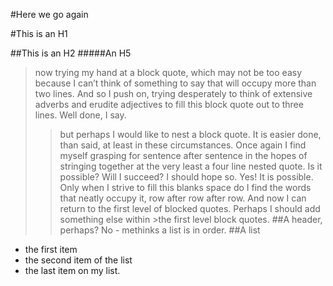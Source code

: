 #Here we go again



#This is an H1

##This is an H2
#####An H5

>now trying my hand at a block quote, which may not be too easy because I can’t think of something to say that will occupy more than two lines. And so I push on, trying desperately to think of extensive adverbs and erudite adjectives to fill this block quote out to three lines. Well done, I say. 
>>but perhaps I would like to nest a block quote. It is easier done, than said, at least in these circumstances. Once again I find myself grasping for sentence after sentence in the hopes of stringing together at the very least a four line nested quote. Is it possible? Will I succeed? I should hope so. Yes! It is possible. Only when I strive to fill this blanks space do I find the words that neatly occupy it, row after row after row. 
>And now I can return to the first level of blocked quotes. Perhaps I should add something else within >the first level  block quotes. ##A header, perhaps? 
>No - methinks a list is in order. 
##A list
- the first item
- the second item of the list
- the last item on my list. 